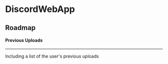 # DiscordWebApp

## Roadmap

#### Previous Uploads
---
  Including a list of the user's previous uploads 
